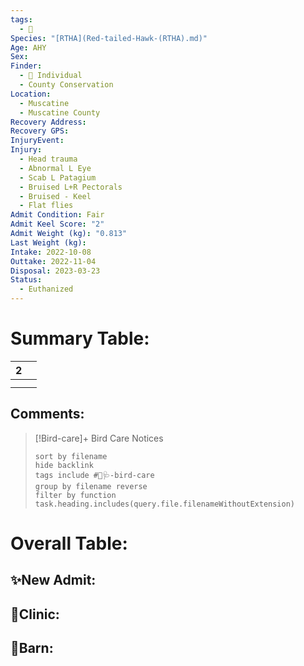 ```yaml
---
tags:
  - 🦅
Species: "[RTHA](Red-tailed-Hawk-(RTHA).md)"
Age: AHY
Sex: 
Finder:
  - 🧑 Individual
  - County Conservation
Location:
  - Muscatine
  - Muscatine County
Recovery Address: 
Recovery GPS: 
InjuryEvent: 
Injury:
  - Head trauma
  - Abnormal L Eye
  - Scab L Patagium
  - Bruised L+R Pectorals
  - Bruised - Keel
  - Flat flies
Admit Condition: Fair
Admit Keel Score: "2"
Admit Weight (kg): "0.813"
Last Weight (kg): 
Intake: 2022-10-08
Outtake: 2022-11-04
Disposal: 2023-03-23
Status:
  - Euthanized
---
```


# Summary Table:

<div><table class="dataview table-view-table"><thead class="table-view-thead"><tr class="table-view-tr-header"><th class="table-view-th"><span></span><span class="dataview small-text">2</span></th><th class="table-view-th"><span></span></th></tr></thead><tbody class="table-view-tbody"><tr><td><span></span></td><td><span></span></td></tr><tr><td><span></span></td><td><span></span></td></tr></tbody></table></div>

## Comments:

> [!Bird-care]+ Bird Care Notices
>   ```tasks 
>   sort by filename
>   hide backlink
>   tags include #🦅🩺-bird-care 
>   group by filename reverse
>   filter by function task.heading.includes(query.file.filenameWithoutExtension)
>   ```

# Overall Table:

## ✨New Admit:



## 🏥Clinic:



## 🏡Barn:


